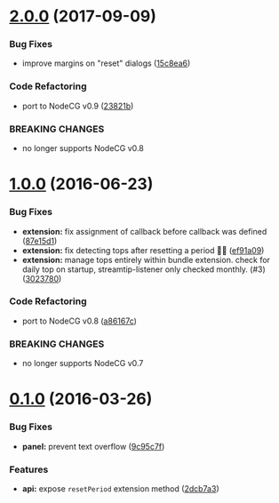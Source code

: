 <a name="2.0.0"></a>
# [2.0.0](https://github.com/SupportClass/lfg-streamtip/compare/v1.0.0...v2.0.0) (2017-09-09)


### Bug Fixes

* improve margins on "reset" dialogs ([15c8ea6](https://github.com/SupportClass/lfg-streamtip/commit/15c8ea6))


### Code Refactoring

* port to NodeCG v0.9 ([23821b](https://github.com/SupportClass/lfg-streamtip/commit/23821b))


### BREAKING CHANGES

* no longer supports NodeCG v0.8



<a name="1.0.0"></a>
# [1.0.0](https://github.com/SupportClass/lfg-streamtip/compare/v0.1.0...v1.0.0) (2016-06-23)


### Bug Fixes

* **extension:** fix assignment of callback before callback was defined ([87e15d1](https://github.com/SupportClass/lfg-streamtip/commit/87e15d1))
* **extension:** fix detecting tops after resetting a period 👀💦 ([ef91a09](https://github.com/SupportClass/lfg-streamtip/commit/ef91a09))
* **extension:** manage tops entirely within bundle extension. check for daily top on startup, streamtip-listener only checked monthly. (#3) ([3023780](https://github.com/SupportClass/lfg-streamtip/commit/3023780))


### Code Refactoring

* port to NodeCG v0.8 ([a86167c](https://github.com/SupportClass/lfg-streamtip/commit/a86167c))


### BREAKING CHANGES

* no longer supports NodeCG v0.7



<a name="0.1.0"></a>
# [0.1.0](https://github.com/SupportClass/lfg-streamtip/compare/9c95c7f...v0.1.0) (2016-03-26)


### Bug Fixes

* **panel:** prevent text overflow ([9c95c7f](https://github.com/SupportClass/lfg-streamtip/commit/9c95c7f))


### Features

* **api:** expose `resetPeriod` extension method ([2dcb7a3](https://github.com/SupportClass/lfg-streamtip/commit/2dcb7a3))



